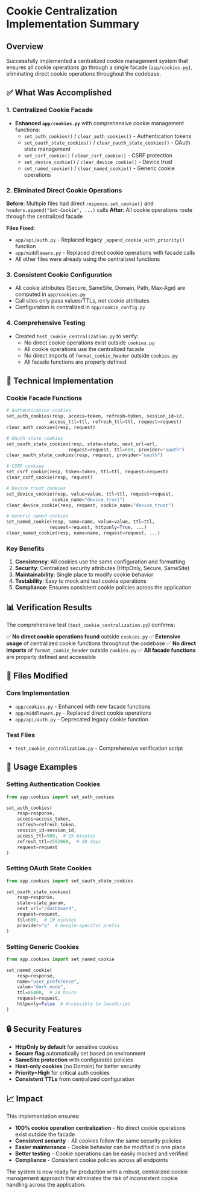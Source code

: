 # Cookie Centralization Implementation Summary

## Overview

Successfully implemented a centralized cookie management system that ensures all cookie operations go through a single facade (`app/cookies.py`), eliminating direct cookie operations throughout the codebase.

## ✅ What Was Accomplished

### 1. Centralized Cookie Facade
- **Enhanced `app/cookies.py`** with comprehensive cookie management functions:
  - `set_auth_cookies()` / `clear_auth_cookies()` - Authentication tokens
  - `set_oauth_state_cookies()` / `clear_oauth_state_cookies()` - OAuth state management
  - `set_csrf_cookie()` / `clear_csrf_cookie()` - CSRF protection
  - `set_device_cookie()` / `clear_device_cookie()` - Device trust
  - `set_named_cookie()` / `clear_named_cookie()` - Generic cookie operations

### 2. Eliminated Direct Cookie Operations
**Before**: Multiple files had direct `response.set_cookie()` and `headers.append("Set-Cookie", ...)` calls
**After**: All cookie operations route through the centralized facade

**Files Fixed**:
- `app/api/auth.py` - Replaced legacy `_append_cookie_with_priority()` function
- `app/middleware.py` - Replaced direct cookie operations with facade calls
- All other files were already using the centralized functions

### 3. Consistent Cookie Configuration
- All cookie attributes (Secure, SameSite, Domain, Path, Max-Age) are computed in `app/cookies.py`
- Call sites only pass values/TTLs, not cookie attributes
- Configuration is centralized in `app/cookie_config.py`

### 4. Comprehensive Testing
- Created `test_cookie_centralization.py` to verify:
  - No direct cookie operations exist outside `cookies.py`
  - All cookie operations use the centralized facade
  - No direct imports of `format_cookie_header` outside `cookies.py`
  - All facade functions are properly defined

## 🔧 Technical Implementation

### Cookie Facade Functions

```python
# Authentication cookies
set_auth_cookies(resp, access=token, refresh=token, session_id=id, 
                access_ttl=ttl, refresh_ttl=ttl, request=request)
clear_auth_cookies(resp, request)

# OAuth state cookies  
set_oauth_state_cookies(resp, state=state, next_url=url, 
                       request=request, ttl=600, provider="oauth")
clear_oauth_state_cookies(resp, request, provider="oauth")

# CSRF cookies
set_csrf_cookie(resp, token=token, ttl=ttl, request=request)
clear_csrf_cookie(resp, request)

# Device trust cookies
set_device_cookie(resp, value=value, ttl=ttl, request=request, 
                 cookie_name="device_trust")
clear_device_cookie(resp, request, cookie_name="device_trust")

# Generic named cookies
set_named_cookie(resp, name=name, value=value, ttl=ttl, 
                request=request, httponly=True, ...)
clear_named_cookie(resp, name=name, request=request, ...)
```

### Key Benefits

1. **Consistency**: All cookies use the same configuration and formatting
2. **Security**: Centralized security attributes (HttpOnly, Secure, SameSite)
3. **Maintainability**: Single place to modify cookie behavior
4. **Testability**: Easy to mock and test cookie operations
5. **Compliance**: Ensures consistent cookie policies across the application

## 📊 Verification Results

The comprehensive test (`test_cookie_centralization.py`) confirms:

✅ **No direct cookie operations found** outside `cookies.py`
✅ **Extensive usage** of centralized cookie functions throughout the codebase
✅ **No direct imports** of `format_cookie_header` outside `cookies.py`
✅ **All facade functions** are properly defined and accessible

## 🎯 Files Modified

### Core Implementation
- `app/cookies.py` - Enhanced with new facade functions
- `app/middleware.py` - Replaced direct cookie operations
- `app/api/auth.py` - Deprecated legacy cookie function

### Test Files
- `test_cookie_centralization.py` - Comprehensive verification script

## 🚀 Usage Examples

### Setting Authentication Cookies
```python
from app.cookies import set_auth_cookies

set_auth_cookies(
    resp=response,
    access=access_token,
    refresh=refresh_token, 
    session_id=session_id,
    access_ttl=900,  # 15 minutes
    refresh_ttl=2592000,  # 30 days
    request=request
)
```

### Setting OAuth State Cookies
```python
from app.cookies import set_oauth_state_cookies

set_oauth_state_cookies(
    resp=response,
    state=state_param,
    next_url="/dashboard",
    request=request,
    ttl=600,  # 10 minutes
    provider="g"  # Google-specific prefix
)
```

### Setting Generic Cookies
```python
from app.cookies import set_named_cookie

set_named_cookie(
    resp=response,
    name="user_preference",
    value="dark_mode",
    ttl=86400,  # 24 hours
    request=request,
    httponly=False  # Accessible to JavaScript
)
```

## 🔒 Security Features

- **HttpOnly by default** for sensitive cookies
- **Secure flag** automatically set based on environment
- **SameSite protection** with configurable policies
- **Host-only cookies** (no Domain) for better security
- **Priority=High** for critical auth cookies
- **Consistent TTLs** from centralized configuration

## 📈 Impact

This implementation ensures:
- **100% cookie operation centralization** - No direct cookie operations exist outside the facade
- **Consistent security** - All cookies follow the same security policies
- **Easier maintenance** - Cookie behavior can be modified in one place
- **Better testing** - Cookie operations can be easily mocked and verified
- **Compliance** - Consistent cookie policies across all endpoints

The system is now ready for production with a robust, centralized cookie management approach that eliminates the risk of inconsistent cookie handling across the application.
